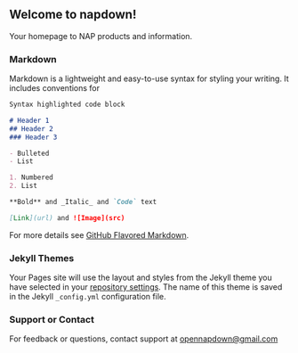 ## Welcome to napdown!

Your homepage to NAP products and information. 

### Markdown

Markdown is a lightweight and easy-to-use syntax for styling your writing. It includes conventions for

```markdown
Syntax highlighted code block

# Header 1
## Header 2
### Header 3

- Bulleted
- List

1. Numbered
2. List

**Bold** and _Italic_ and `Code` text

[Link](url) and ![Image](src)
```

For more details see [GitHub Flavored Markdown](https://guides.github.com/features/mastering-markdown/).

### Jekyll Themes

Your Pages site will use the layout and styles from the Jekyll theme you have selected in your [repository settings](https://github.com/napdown/napdown.github.io/settings/pages). The name of this theme is saved in the Jekyll `_config.yml` configuration file.

### Support or Contact

For feedback or questions, contact support at opennapdown@gmail.com
